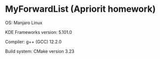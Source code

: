 # MyForwardList (Apriorit homework)

OS: Manjaro Linux

KDE Frameworks version: 5.101.0

Compiler: g++ (GCC) 12.2.0

Build system: CMake version 3.23